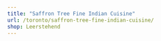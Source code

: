 ```yaml
---
title: "Saffron Tree Fine Indian Cuisine"
url: /toronto/saffron-tree-fine-indian-cuisine/
shop: Leerstehend
---
```

